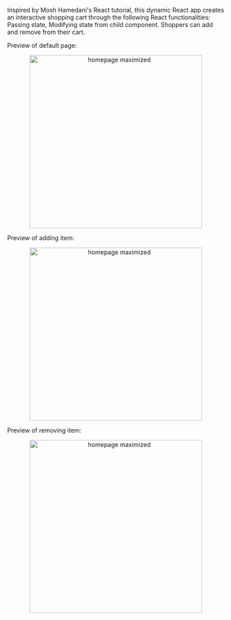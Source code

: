 Inspired by Mosh Hamedani's React tutorial, this dynamic React app creates an interactive shopping cart through the following React functionalities: Passing state, Modifying state from child component. Shoppers can add and remove from their cart. 

Preview of default page:
<div style="text-align:center">
  <img width="400" alt="homepage maximized" src="https://github.com/codecaviette/react-shopping-cart/blob/master/public/images/homepage.png">
</div>

Preview of adding item:
<div style="text-align:center">
  <img width="400" alt="homepage maximized" src="https://github.com/codecaviette/react-shopping-cart/blob/master/public/images/add_item.png">
</div>

Preview of removing item:
<div style="text-align:center">
  <img width="400" alt="homepage maximized" src="https://github.com/codecaviette/react-shopping-cart/blob/master/public/images/remove_item.png">
</div>